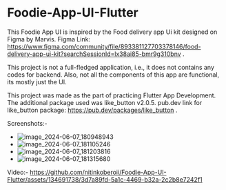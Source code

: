 # Foodie-App-UI-Flutter

This Foodie App UI is inspired by the Food delivery app Ui kit designed on Figma by Marvis.
Figma Link: https://www.figma.com/community/file/893381127703378146/food-delivery-app-ui-kit?searchSessionId=lx38ai85-bmr9g310bnv .

This project is not a full-fledged application, i.e., it does not contains any codes for backend.
Also, not all the components of this app are functional, its mostly just the UI.

This project was made as the part of practicing Flutter App Development. The additional package used was like_button v2.0.5.
pub.dev link for like_button package: https://pub.dev/packages/like_button .

Screenshots:-
- ![image_2024-06-07_180948943](https://github.com/nitinkoberoii/Foodie-App-UI-Flutter/assets/134691738/057ded15-e130-428c-b258-780886309c5a)
- ![image_2024-06-07_181105246](https://github.com/nitinkoberoii/Foodie-App-UI-Flutter/assets/134691738/a02edf41-d617-4c14-a980-0bc5c03b478a)
- ![image_2024-06-07_181203816](https://github.com/nitinkoberoii/Foodie-App-UI-Flutter/assets/134691738/ab4c3327-e70c-4bd2-bdd9-70b8599817a0)
- ![image_2024-06-07_181315680](https://github.com/nitinkoberoii/Foodie-App-UI-Flutter/assets/134691738/fe1d595c-c1df-4b18-bddd-c57d85789a7a)

Video:-
https://github.com/nitinkoberoii/Foodie-App-UI-Flutter/assets/134691738/3d7a89fd-5a1c-4469-b32a-2c2b8e7242f1
